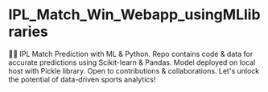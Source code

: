 # IPL_Match_Win_Webapp_usingMLlibraries
🏏🤖 IPL Match Prediction with ML &amp; Python. Repo contains code &amp; data for accurate predictions using Scikit-learn &amp; Pandas. Model deployed on local host with Pickle library. Open to contributions &amp; collaborations. Let's unlock the potential of data-driven sports analytics! 
